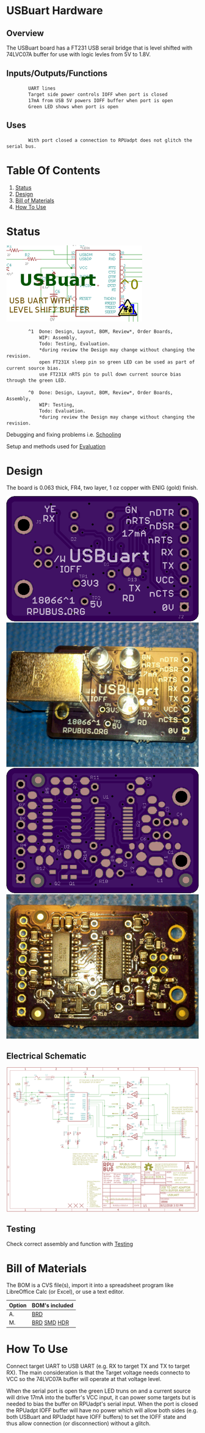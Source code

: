 # USBuart Hardware

## Overview

The USBuart board has a FT231 USB serail bridge that is level shifted with 74LVC07A buffer for use with logic levles from 5V to 1.8V. 


## Inputs/Outputs/Functions

```
        UART lines
        Target side power controls IOFF when port is closed
        17mA from USB 5V powers IOFF buffer when port is open
        Green LED shows when port is open
```


## Uses

```
        With port closed a connection to RPUadpt does not glitch the serial bus.
```


# Table Of Contents

1. [Status](#status)
2. [Design](#design)
3. [Bill of Materials](#bill-of-materials)
4. [How To Use](#how-to-use)


# Status

![Status](./status_icon.png "Status")

```
        ^1  Done: Design, Layout, BOM, Review*, Order Boards, 
            WIP: Assembly, 
            Todo: Testing, Evaluation.
            *during review the Design may change without changing the revision.
            open FT231X sleep pin so green LED can be used as part of current source bias. 
            use FT231X nRTS pin to pull down current source bias through the green LED.

        ^0  Done: Design, Layout, BOM, Review*, Order Boards, Assembly,
            WIP: Testing,
            Todo: Evaluation.
            *during review the Design may change without changing the revision.
```

Debugging and fixing problems i.e. [Schooling](./Schooling/)

Setup and methods used for [Evaluation](./Evaluation/)


# Design

The board is 0.063 thick, FR4, two layer, 1 oz copper with ENIG (gold) finish.

![Top](./Documents/18066,Top.png "Top")
![TAssy](./Documents/18066,TAssy.jpg "Top Assy")
![Bottom](./Documents/18066,Bottom.png "Bottom")
![BAssy](./Documents/18066,BAssy.jpg "Bottom Assy")


## Electrical Schematic

![Schematic](./Documents/18066,Schematic.png "Schematic")

## Testing

Check correct assembly and function with [Testing](./Testing/)


# Bill of Materials

The BOM is a CVS file(s), import it into a spreadsheet program like LibreOffice Calc (or Excel), or use a text editor.

Option | BOM's included
----- | ----- 
A. | [BRD] 
M. | [BRD] [SMD] [HDR] 

[BRD]: ./Design/18066BRD,BOM.csv
[SMD]: ./Design/18066SMD,BOM.csv
[HDR]: ./Design/18066HDR,BOM.csv


# How To Use

Connect target UART to USB UART (e.g. RX to target TX and TX to target RX). The main consideration is that the Target voltage needs connecto to VCC so the 74LVC07A buffer will operate at that voltage level. 

When the serial port is open the green LED truns on and a current source will drive 17mA into the buffer's VCC input, it can power some targets but is needed to bias the buffer on RPUadpt's serial input. When the port is closed the RPUadpt IOFF buffer will have no power which will allow both sides (e.g. both USBuart and RPUadpt have IOFF buffers) to set the IOFF state and thus allow connection (or disconnection) without a glitch. 



